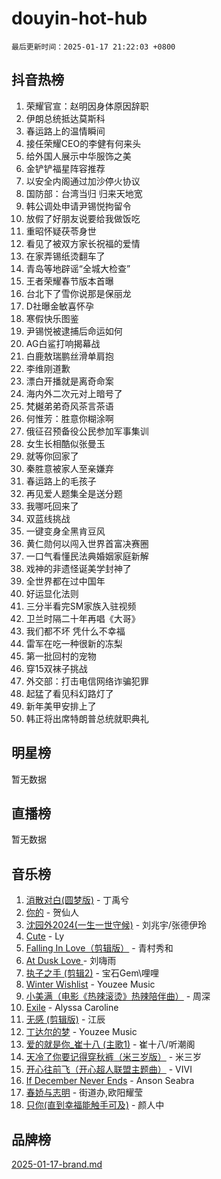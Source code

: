 # douyin-hot-hub

`最后更新时间：2025-01-17 21:22:03 +0800`

## 抖音热榜

1. 荣耀官宣：赵明因身体原因辞职
1. 伊朗总统抵达莫斯科
1. 春运路上的温情瞬间
1. 接任荣耀CEO的李健有何来头
1. 给外国人展示中华服饰之美
1. 金铲铲福星阵容推荐
1. 以安全内阁通过加沙停火协议
1. 国防部：台湾当归 归来天地宽
1. 韩公调处申请尹锡悦拘留令
1. 放假了好朋友说要给我做饭吃
1. 重昭怀疑茯苓身世
1. 看见了被双方家长祝福的爱情
1. 在家弄锡纸烫翻车了
1. 青岛等地辟谣“全城大检查”
1. 王者荣耀春节版本首曝
1. 台北下了雪你说那是保丽龙
1. D社曝金敏喜怀孕
1. 寒假快乐图鉴
1. 尹锡悦被逮捕后命运如何
1. AG白鲨打响揭幕战
1. 白鹿敖瑞鹏丝滑单肩抱
1. 李维刚道歉
1. 漂白开播就是离奇命案
1. 海内外二次元对上暗号了
1. 梵樾弟弟奇风茶言茶语
1. 何惟芳：胜意你糊涂啊
1. 俄征召预备役公民参加军事集训
1. 女生长相酷似张曼玉
1. 就等你回家了
1. 秦胜意被家人至亲嫌弃
1. 春运路上的毛孩子
1. 再见爱人题集全是送分题
1. 我哪吒回来了
1. 双蓝线挑战
1. 一键变身全黑肯豆风
1. 黄仁勋何以闯入世界首富决赛圈
1. 一口气看懂民法典婚姻家庭新解
1. 戏神的非遗怪诞美学封神了
1. 全世界都在过中国年
1. 好运显化法则
1. 三分半看完SM家族入驻视频
1. 卫兰时隔二十年再唱《大哥》
1. 我们都不坏 凭什么不幸福
1. 雷军在吃一种很新的冻梨
1. 第一批回村的宠物
1. 穿15双袜子挑战
1. 外交部：打击电信网络诈骗犯罪
1. 起猛了看见科幻路灯了
1. 新年美甲安排上了
1. 韩正将出席特朗普总统就职典礼

## 明星榜

暂无数据

## 直播榜

暂无数据

## 音乐榜

1. [消散对白(圆梦版)](https://sf5-hl-cdn-tos.douyinstatic.com/obj/tos-cn-ve-2774/og4jB5I5IizzoZVAAAzWgBMAsMDWoArfwBOiFs) - 丁禹兮
1. [你的](https://sf5-hl-cdn-tos.douyinstatic.com/obj/tos-cn-ve-2774/oYuIeKf42jB7sEV6B2upMdpYAgfrQWj0FeRegh) - 贺仙人
1. [沈园外2024(一生一世守候)](https://sf5-hl-cdn-tos.douyinstatic.com/obj/tos-cn-ve-2774/oAIYMHGCmKaYKFDd6FZBf9AfMfx1eErAAEJAFH) - 刘兆宇/张德伊玲
1. [Cute](https://sf6-cdn-tos.douyinstatic.com/obj/tos-cn-ve-2774/o4IbIzHWKAAB4wsS5qMBRiiAlEBGTpQRNfFvuo) - Ly
1. [Falling In Love（剪辑版）](https://sf5-hl-cdn-tos.douyinstatic.com/obj/tos-cn-ve-2774/o8ajpA8zzgBPahbBIO8AcKGBLJezFCRd1wfP9f) - 青村秀和
1. [ At Dusk  Love ](https://sf6-cdn-tos.douyinstatic.com/obj/tos-cn-ve-2774/o8CrpCf5CaYgI4ZrtQgMQAFEfuGqNnRSDQAPBc) - 刘嗨雨
1. [执子之手 (剪辑2)](https://sf5-hl-cdn-tos.douyinstatic.com/obj/tos-cn-ve-2774/oUoZLQjCc31XzqsBnBQUNgeKtYPBcgbFDwtfcu) - 宝石Gem\哩哩
1. [Winter Wishlist](https://sf5-hl-cdn-tos.douyinstatic.com/obj/tos-cn-ve-2774/oIIgUOeamCFCVAzxN6MFRLIBlLGpUqQxeeHrLE) - Youzee Music
1. [小美满（电影《热辣滚烫》热辣陪伴曲）](https://sf6-cdn-tos.douyinstatic.com/obj/tos-cn-ve-2774/o0GAn2lSgfZIDUgtevCGDQYnFg4CwnrBaxbTZL) - 周深
1. [Exile](https://sf5-hl-cdn-tos.douyinstatic.com/obj/tos-cn-ve-2774/oYj4gAQTknKE3WW0Je8KGmQ7z1cA4FefwtbufD) - Alyssa Caroline
1. [无感 (剪辑版)](https://sf5-hl-cdn-tos.douyinstatic.com/obj/tos-cn-ve-2774/o0eIsUzJBDlQaQFC5OFlgbMEZC1TFYBftOBn6p) - 江辰
1. [丁达尔的梦](https://sf5-hl-cdn-tos.douyinstatic.com/obj/tos-cn-ve-2774/oMU3WirUZBVQkAC9ccG5P2IQirziZM2RTInUY) - Youzee Music
1. [爱的就是你_崔十八 (主歌1)](https://sf5-hl-cdn-tos.douyinstatic.com/obj/tos-cn-ve-2774/oI5BO5DhFZ6UTcNCnZaOCBLtZ7WIMQGfgnXf5E) - 崔十八/听潮阁
1. [天冷了你要记得穿秋裤（米三岁版）](https://sf6-cdn-tos.douyinstatic.com/obj/tos-cn-ve-2774/oQlIwVIDWiZ6BQilAorS7MA0AgCkQDvcZAdm1) - 米三岁
1. [开心往前飞（开心超人联盟主题曲）](https://sf5-hl-cdn-tos.douyinstatic.com/obj/tos-cn-ve-2774/9d8fb7c82cf1421fb93a9fe925275e0a) - VIVI
1. [If December Never Ends](https://sf5-hl-cdn-tos.douyinstatic.com/obj/tos-cn-ve-2774/oY1IQMoTgCFIBg8RZifyqlBBt1UFgitTYmxeOS) - Anson Seabra
1. [春娇与志明](https://sf5-hl-cdn-tos.douyinstatic.com/obj/tos-cn-ve-2774/e530d8fceb7044b39707d7f9ff54add1) - 街道办,欧阳耀莹
1. [只你(直到幸福能触手可及)](https://sf5-hl-cdn-tos.douyinstatic.com/obj/tos-cn-ve-2774/o0lBkRDzFTeaVSUz3ZZSCBVtZ5DIMQGfgmEAuE) - 颜人中

## 品牌榜

[2025-01-17-brand.md](2025-01-17-brand.md)
